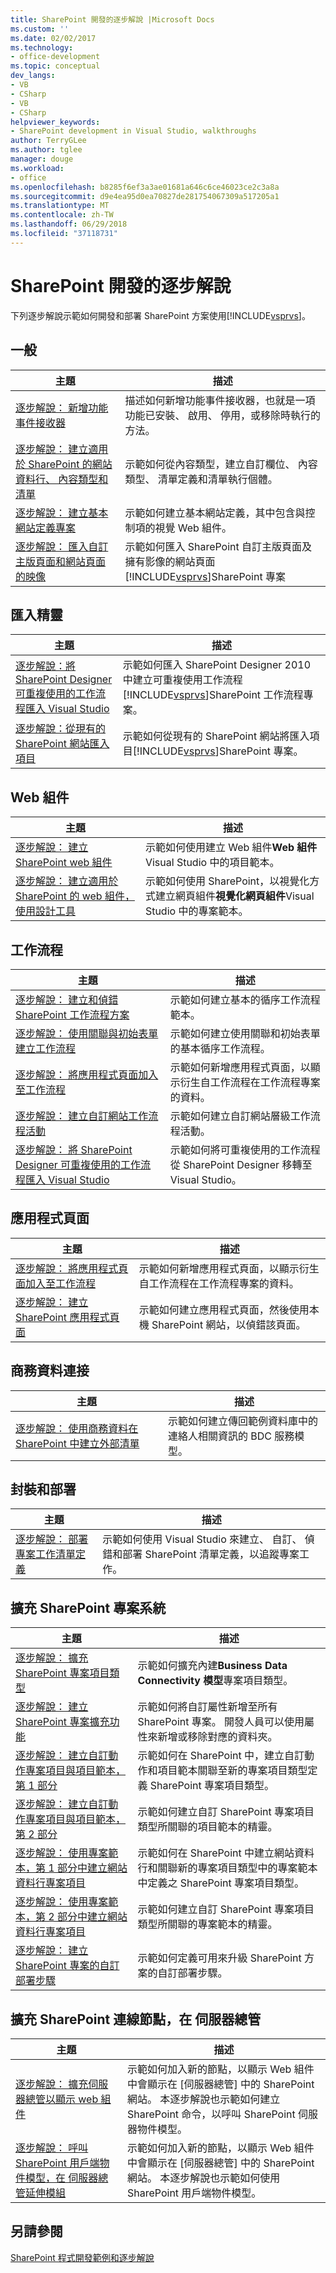 ```yaml
---
title: SharePoint 開發的逐步解說 |Microsoft Docs
ms.custom: ''
ms.date: 02/02/2017
ms.technology:
- office-development
ms.topic: conceptual
dev_langs:
- VB
- CSharp
- VB
- CSharp
helpviewer_keywords:
- SharePoint development in Visual Studio, walkthroughs
author: TerryGLee
ms.author: tglee
manager: douge
ms.workload:
- office
ms.openlocfilehash: b8285f6ef3a3ae01681a646c6ce46023ce2c3a8a
ms.sourcegitcommit: d9e4ea95d0ea70827de281754067309a517205a1
ms.translationtype: MT
ms.contentlocale: zh-TW
ms.lasthandoff: 06/29/2018
ms.locfileid: "37118731"
---
```

# <a name="sharepoint-development-walkthroughs"></a>SharePoint 開發的逐步解說
  下列逐步解說示範如何開發和部署 SharePoint 方案使用[!INCLUDE[vsprvs](../sharepoint/includes/vsprvs-md.md)]。  
  
## <a name="general"></a>一般  
  
|主題|描述|  
|-----------|-----------------|  
|[逐步解說： 新增功能事件接收器](../sharepoint/walkthrough-add-feature-event-receivers.md)|描述如何新增功能事件接收器，也就是一項功能已安裝、 啟用、 停用，或移除時執行的方法。|  
|[逐步解說： 建立適用於 SharePoint 的網站資料行、 內容類型和清單](../sharepoint/walkthrough-create-a-site-column-content-type-and-list-for-sharepoint.md)|示範如何從內容類型，建立自訂欄位、 內容類型、 清單定義和清單執行個體。|  
|[逐步解說： 建立基本網站定義專案](../sharepoint/walkthrough-create-a-basic-site-definition-project.md)|示範如何建立基本網站定義，其中包含與控制項的視覺 Web 組件。|  
|[逐步解說： 匯入自訂主版頁面和網站頁面的映像](../sharepoint/walkthrough-import-a-custom-master-page-and-site-page-with-an-image.md)|示範如何匯入 SharePoint 自訂主版頁面及擁有影像的網站頁面[!INCLUDE[vsprvs](../sharepoint/includes/vsprvs-md.md)]SharePoint 專案|  
  
## <a name="import-wizard"></a>匯入精靈
  
|主題|描述|  
|-----------|-----------------|  
|[逐步解說：將 SharePoint Designer 可重複使用的工作流程匯入 Visual Studio](../sharepoint/walkthrough-import-a-sharepoint-designer-reusable-workflow-into-visual-studio.md)|示範如何匯入 SharePoint Designer 2010 中建立可重複使用工作流程[!INCLUDE[vsprvs](../sharepoint/includes/vsprvs-md.md)]SharePoint 工作流程專案。|  
|[逐步解說：從現有的 SharePoint 網站匯入項目](../sharepoint/walkthrough-import-items-from-an-existing-sharepoint-site.md)|示範如何從現有的 SharePoint 網站將匯入項目[!INCLUDE[vsprvs](../sharepoint/includes/vsprvs-md.md)]SharePoint 專案。|  
  
## <a name="web-parts"></a>Web 組件
  
|主題|描述|  
|-----------|-----------------|  
|[逐步解說： 建立 SharePoint web 組件](../sharepoint/walkthrough-creating-a-web-part-for-sharepoint.md)|示範如何使用建立 Web 組件**Web 組件**Visual Studio 中的項目範本。|  
|[逐步解說： 建立適用於 SharePoint 的 web 組件，使用設計工具](../sharepoint/walkthrough-creating-a-web-part-for-sharepoint-by-using-a-designer.md)|示範如何使用 SharePoint，以視覺化方式建立網頁組件**視覺化網頁組件**Visual Studio 中的專案範本。|  
  
## <a name="workflows"></a>工作流程  
  
|主題|描述|  
|-----------|-----------------|  
|[逐步解說： 建立和偵錯 SharePoint 工作流程方案](../sharepoint/walkthrough-creating-and-debugging-a-sharepoint-workflow-solution.md)|示範如何建立基本的循序工作流程範本。|  
|[逐步解說： 使用關聯與初始表單建立工作流程](../sharepoint/walkthrough-creating-a-workflow-with-association-and-initiation-forms.md)|示範如何建立使用關聯和初始表單的基本循序工作流程。|  
|[逐步解說： 將應用程式頁面加入至工作流程](../sharepoint/walkthrough-add-an-application-page-to-a-workflow.md)|示範如何新增應用程式頁面，以顯示衍生自工作流程在工作流程專案的資料。|  
|[逐步解說： 建立自訂網站工作流程活動](../sharepoint/walkthrough-create-a-custom-site-workflow-activity.md)|示範如何建立自訂網站層級工作流程活動。|  
|[逐步解說： 將 SharePoint Designer 可重複使用的工作流程匯入 Visual Studio](../sharepoint/walkthrough-import-a-sharepoint-designer-reusable-workflow-into-visual-studio.md)|示範如何將可重複使用的工作流程從 SharePoint Designer 移轉至 Visual Studio。|  
  
## <a name="application-pages"></a>應用程式頁面
  
|主題|描述|  
|-----------|-----------------|  
|[逐步解說： 將應用程式頁面加入至工作流程](../sharepoint/walkthrough-add-an-application-page-to-a-workflow.md)|示範如何新增應用程式頁面，以顯示衍生自工作流程在工作流程專案的資料。|  
|[逐步解說： 建立 SharePoint 應用程式頁面](../sharepoint/walkthrough-creating-a-sharepoint-application-page.md)|示範如何建立應用程式頁面，然後使用本機 SharePoint 網站，以偵錯該頁面。|  
  
## <a name="business-data-connectivity"></a>商務資料連接
  
|主題|描述|  
|-----------|-----------------|  
|[逐步解說： 使用商務資料在 SharePoint 中建立外部清單](../sharepoint/walkthrough-creating-an-external-list-in-sharepoint-by-using-business-data.md)|示範如何建立傳回範例資料庫中的連絡人相關資訊的 BDC 服務模型。|  
  
## <a name="packaging-and-deployment"></a>封裝和部署
  
|主題|描述|  
|-----------|-----------------|  
|[逐步解說： 部署專案工作清單定義](../sharepoint/walkthrough-deploying-a-project-task-list-definition.md)|示範如何使用 Visual Studio 來建立、 自訂、 偵錯和部署 SharePoint 清單定義，以追蹤專案工作。|  
  
## <a name="extend-the-sharepoint-project-system"></a>擴充 SharePoint 專案系統
  
|主題|描述|  
|-----------|-----------------|  
|[逐步解說： 擴充 SharePoint 專案項目類型](../sharepoint/walkthrough-extending-a-sharepoint-project-item-type.md)|示範如何擴充內建**Business Data Connectivity 模型**專案項目類型。|  
|[逐步解說： 建立 SharePoint 專案擴充功能](../sharepoint/walkthrough-creating-a-sharepoint-project-extension.md)|示範如何將自訂屬性新增至所有 SharePoint 專案。 開發人員可以使用屬性來新增或移除對應的資料夾。|  
|[逐步解說： 建立自訂動作專案項目與項目範本，第 1 部分](../sharepoint/walkthrough-creating-a-custom-action-project-item-with-an-item-template-part-1.md)|示範如何在 SharePoint 中，建立自訂動作和項目範本關聯至新的專案項目類型定義 SharePoint 專案項目類型。|  
|[逐步解說： 建立自訂動作專案項目與項目範本，第 2 部分](../sharepoint/walkthrough-creating-a-custom-action-project-item-with-an-item-template-part-2.md)|示範如何建立自訂 SharePoint 專案項目類型所關聯的項目範本的精靈。|  
|[逐步解說： 使用專案範本，第 1 部分中建立網站資料行專案項目](../sharepoint/walkthrough-creating-a-site-column-project-item-with-a-project-template-part-1.md)|示範如何在 SharePoint 中建立網站資料行和關聯新的專案項目類型中的專案範本中定義之 SharePoint 專案項目類型。|  
|[逐步解說： 使用專案範本，第 2 部分中建立網站資料行專案項目](../sharepoint/walkthrough-creating-a-site-column-project-item-with-a-project-template-part-2.md)|示範如何建立自訂 SharePoint 專案項目類型所關聯的專案範本的精靈。|  
|[逐步解說： 建立 SharePoint 專案的自訂部署步驟](../sharepoint/walkthrough-creating-a-custom-deployment-step-for-sharepoint-projects.md)|示範如何定義可用來升級 SharePoint 方案的自訂部署步驟。|  
  
## <a name="extend-the-sharepoint-connections-node-in-server-explorer"></a>擴充 SharePoint 連線節點，在 伺服器總管
  
|主題|描述|  
|-----------|-----------------|  
|[逐步解說： 擴充伺服器總管以顯示 web 組件](../sharepoint/walkthrough-extending-server-explorer-to-display-web-parts.md)|示範如何加入新的節點，以顯示 Web 組件中會顯示在 [伺服器總管] 中的 SharePoint 網站。 本逐步解說也示範如何建立 SharePoint 命令，以呼叫 SharePoint 伺服器物件模型。|  
|[逐步解說： 呼叫 SharePoint 用戶端物件模型，在 伺服器總管延伸模組](../sharepoint/walkthrough-calling-into-the-sharepoint-client-object-model-in-a-server-explorer-extension.md)|示範如何加入新的節點，以顯示 Web 組件中會顯示在 [伺服器總管] 中的 SharePoint 網站。 本逐步解說也示範如何使用 SharePoint 用戶端物件模型。|  
  
## <a name="see-also"></a>另請參閱
 [SharePoint 程式開發範例和逐步解說](../sharepoint/sharepoint-development-samples-and-walkthroughs.md)  
  

